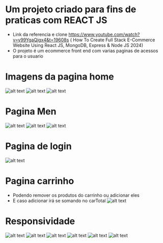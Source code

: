 # Um projeto criado para fins de praticas com REACT JS 
 - Link da referencia e clone https://www.youtube.com/watch?v=y99YgaQjgx4&t=19608s (
  How To Create Full Stack E-Commerce Website Using React JS, MongoDB, Express & Node JS 2024) 
 - O projeto é um ecommerce front end com varias paginas de acessos para o usuario 


 # Imagens da pagina home  
 ![alt text](image.png) 
 ![alt text](image-1.png)
 ![alt text](image-2.png)

# Pagina Men 
![alt text](image-3.png)
![alt text](image-4.png)
![alt text](image-5.png)

# Pagina de login 
![alt text](image-6.png)

# Pagina carrinho 
- Podendo remover os produtos do carrinho ou adicionar eles 
- E caso adicionar irá se somando no carTotal 
![alt text](image-7.png)

# Responsividade 
![alt text](image-8.png)
![alt text](image-9.png)
![alt text](image-10.png)
![alt text](image-11.png)
![alt text](image-12.png)
![alt text](image-13.png)